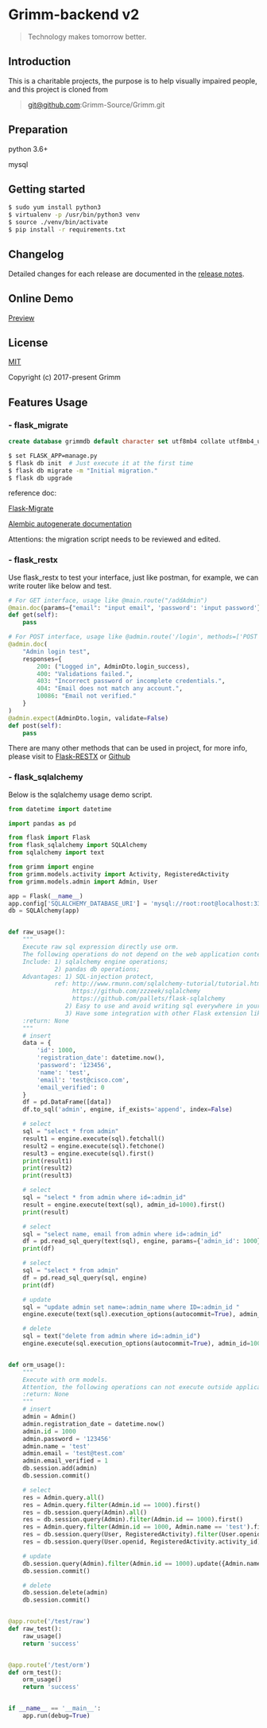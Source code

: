 # Grimm-backend v2

> Technology makes tomorrow better.

## Introduction

This is a charitable projects, the purpose is to help visually impaired people, and this project is cloned from 

> git@github.com:Grimm-Source/Grimm.git

## Preparation

python 3.6+

mysql


## Getting started

```bash
$ sudo yum install python3
$ virtualenv -p /usr/bin/python3 venv
$ source ./venv/bin/activate
$ pip install -r requirements.txt
```


## Changelog

Detailed changes for each release are documented in the [release notes](https://github.com/Grimm-Source/Grimm/releases).


## Online Demo

[Preview](http://104.243.21.35:5000/)


## License
[MIT](https://github.com/SincerelyUnique/grimm-backend/blob/main/license)

Copyright (c) 2017-present Grimm

## Features Usage

### - flask_migrate

```sql
create database grimmdb default character set utf8mb4 collate utf8mb4_unicode_ci;
```

```bash
$ set FLASK_APP=manage.py
$ flask db init  # Just execute it at the first time
$ flask db migrate -m "Initial migration."
$ flask db upgrade
```

reference doc:

[Flask-Migrate](https://flask-migrate.readthedocs.io/en/latest/)

[Alembic autogenerate documentation](http://alembic.zzzcomputing.com/en/latest/autogenerate.html#what-does-autogenerate-detect-and-what-does-it-not-detect)

Attentions: the migration script needs to be reviewed and edited.

### - flask_restx

Use flask_restx to test your interface, just like postman, for example, we can write router like below and test.

```python
# For GET interface, usage like @main.route("/addAdmin")
@main.doc(params={"email": "input email", 'password': 'input password'})
def get(self):
    pass

# For POST interface, usage like @admin.route('/login', methods=['POST'])
@admin.doc(
    "Admin login test",
    responses={
        200: ("Logged in", AdminDto.login_success),
        400: "Validations failed.",
        403: "Incorrect password or incomplete credentials.",
        404: "Email does not match any account.",
        10086: "Email not verified."
    }
)
@admin.expect(AdminDto.login, validate=False)
def post(self):
    pass
```

There are many other methods that can be used in project, for more info, please visit to [Flask-RESTX](https://flask-restx.readthedocs.io/en/latest/) or [Github](https://github.com/python-restx/flask-restx)

### - flask_sqlalchemy

Below is the sqlalchemy usage demo script. 

```python
from datetime import datetime

import pandas as pd

from flask import Flask
from flask_sqlalchemy import SQLAlchemy
from sqlalchemy import text

from grimm import engine
from grimm.models.activity import Activity, RegisteredActivity
from grimm.models.admin import Admin, User

app = Flask(__name__)
app.config['SQLALCHEMY_DATABASE_URI'] = 'mysql://root:root@localhost:3306/grimmdb'
db = SQLAlchemy(app)


def raw_usage():
    """
    Execute raw sql expression directly use orm.
    The following operations do not depend on the web application context.
    Include: 1) sqlalchemy engine operations;
             2) pandas db operations;
    Advantages: 1) SQL-injection protect,
             ref: http://www.rmunn.com/sqlalchemy-tutorial/tutorial.html
                  https://github.com/zzzeek/sqlalchemy
                  https://github.com/pallets/flask-sqlalchemy
                2) Easy to use and avoid writing sql everywhere in your code.
                3) Have some integration with other Flask extension like flask-migrate, etc.
    :return: None
    """
    # insert
    data = {
        'id': 1000,
        'registration_date': datetime.now(),
        'password': '123456',
        'name': 'test',
        'email': 'test@cisco.com',
        'email_verified': 0
    }
    df = pd.DataFrame([data])
    df.to_sql('admin', engine, if_exists='append', index=False)

    # select
    sql = "select * from admin"
    result1 = engine.execute(sql).fetchall()
    result2 = engine.execute(sql).fetchone()
    result3 = engine.execute(sql).first()
    print(result1)
    print(result2)
    print(result3)

    # select
    sql = "select * from admin where id=:admin_id"
    result = engine.execute(text(sql), admin_id=1000).first()
    print(result)

    # select
    sql = "select name, email from admin where id=:admin_id"
    df = pd.read_sql_query(text(sql), engine, params={'admin_id': 1000})
    print(df)

    # select
    sql = "select * from admin"
    df = pd.read_sql_query(sql, engine)
    print(df)

    # update
    sql = "update admin set name=:admin_name where ID=:admin_id "
    engine.execute(text(sql).execution_options(autocommit=True), admin_name='root', admin_id=1000)

    # delete
    sql = text("delete from admin where id=:admin_id")
    engine.execute(sql.execution_options(autocommit=True), admin_id=1000)


def orm_usage():
    """
    Execute with orm models.
    Attention, the following operations can not execute outside application.
    :return: None
    """
    # insert
    admin = Admin()
    admin.registration_date = datetime.now()
    admin.id = 1000
    admin.password = '123456'
    admin.name = 'test'
    admin.email = 'test@test.com'
    admin.email_verified = 1
    db.session.add(admin)
    db.session.commit()

    # select
    res = Admin.query.all()
    res = Admin.query.filter(Admin.id == 1000).first()
    res = db.session.query(Admin).all()
    res = db.session.query(Admin).filter(Admin.id == 1000).first()
    res = Admin.query.filter(Admin.id == 1000, Admin.name == 'test').first()
    res = db.session.query(User, RegisteredActivity).filter(User.openid == RegisteredActivity.user_openid).filter(User.openid == 'xxx').all()
    res = db.session.query(User.openid, RegisteredActivity.activity_id).filter(User.openid == RegisteredActivity.user_openid).filter(User.openid == 'xxx').all()

    # update
    db.session.query(Admin).filter(Admin.id == 1000).update({Admin.name: 'root'})
    db.session.commit()

    # delete
    db.session.delete(admin)
    db.session.commit()


@app.route('/test/raw')
def raw_test():
    raw_usage()
    return 'success'


@app.route('/test/orm')
def orm_test():
    orm_usage()
    return 'success'


if __name__ == '__main__':
    app.run(debug=True)
```
